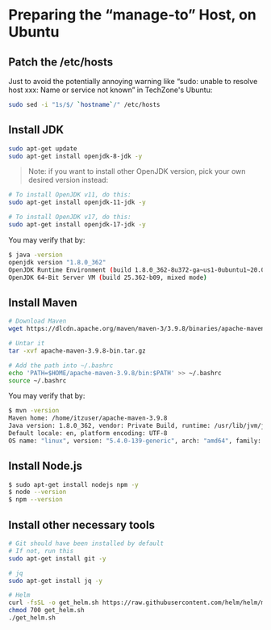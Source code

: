 # Preparing the “manage-to” Host, on Ubuntu

## Patch the /etc/hosts

Just to avoid the potentially annoying warning like “sudo: unable to resolve host xxx: Name or service not known” in TechZone's Ubuntu:

```sh
sudo sed -i "1s/$/ `hostname`/" /etc/hosts
```

## Install JDK

```sh
sudo apt-get update
sudo apt-get install openjdk-8-jdk -y
```

> Note: if you want to install other OpenJDK version, pick your own desired version instead:

```sh
# To install OpenJDK v11, do this:
sudo apt-get install openjdk-11-jdk -y

# To install OpenJDK v17, do this:
sudo apt-get install openjdk-17-jdk -y
```

You may verify that by:

```sh
$ java -version
openjdk version "1.8.0_362"
OpenJDK Runtime Environment (build 1.8.0_362-8u372-ga~us1-0ubuntu1~20.04-b09)
OpenJDK 64-Bit Server VM (build 25.362-b09, mixed mode)
```

## Install Maven

```sh
# Download Maven
wget https://dlcdn.apache.org/maven/maven-3/3.9.8/binaries/apache-maven-3.9.8-bin.tar.gz

# Untar it
tar -xvf apache-maven-3.9.8-bin.tar.gz

# Add the path into ~/.bashrc
echo 'PATH=$HOME/apache-maven-3.9.8/bin:$PATH' >> ~/.bashrc
source ~/.bashrc
```

You may verify that by:

```sh
$ mvn -version
Maven home: /home/itzuser/apache-maven-3.9.8
Java version: 1.8.0_362, vendor: Private Build, runtime: /usr/lib/jvm/java-8-openjdk-amd64/jre
Default locale: en, platform encoding: UTF-8
OS name: "linux", version: "5.4.0-139-generic", arch: "amd64", family: "unix"
```

## Install Node.js

```sh
$ sudo apt-get install nodejs npm -y
$ node --version
$ npm --version
```


## Install other necessary tools

```sh
# Git should have been installed by default
# If not, run this
sudo apt-get install git -y

# jq
sudo apt-get install jq -y

# Helm
curl -fsSL -o get_helm.sh https://raw.githubusercontent.com/helm/helm/main/scripts/get-helm-3
chmod 700 get_helm.sh
./get_helm.sh
```
